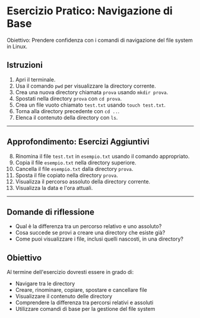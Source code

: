 # Esercizio Pratico: Navigazione di Base

Obiettivo: Prendere confidenza con i comandi di navigazione del file system in Linux.

## Istruzioni
1. Apri il terminale.
2. Usa il comando `pwd` per visualizzare la directory corrente.
3. Crea una nuova directory chiamata `prova` usando `mkdir prova`.
4. Spostati nella directory `prova` con `cd prova`.
5. Crea un file vuoto chiamato `test.txt` usando `touch test.txt`.
6. Torna alla directory precedente con `cd ..`.
7. Elenca il contenuto della directory con `ls`.

---

## Approfondimento: Esercizi Aggiuntivi

8. Rinomina il file `test.txt` in `esempio.txt` usando il comando appropriato.
9. Copia il file `esempio.txt` nella directory superiore.
10. Cancella il file `esempio.txt` dalla directory `prova`.
11. Sposta il file copiato nella directory `prova`.
12. Visualizza il percorso assoluto della directory corrente.
13. Visualizza la data e l'ora attuali.

---

## Domande di riflessione
- Qual è la differenza tra un percorso relativo e uno assoluto?
- Cosa succede se provi a creare una directory che esiste già?
- Come puoi visualizzare i file, inclusi quelli nascosti, in una directory?

## Obiettivo
Al termine dell'esercizio dovresti essere in grado di:
- Navigare tra le directory
- Creare, rinominare, copiare, spostare e cancellare file
- Visualizzare il contenuto delle directory
- Comprendere la differenza tra percorsi relativi e assoluti
- Utilizzare comandi di base per la gestione del file system